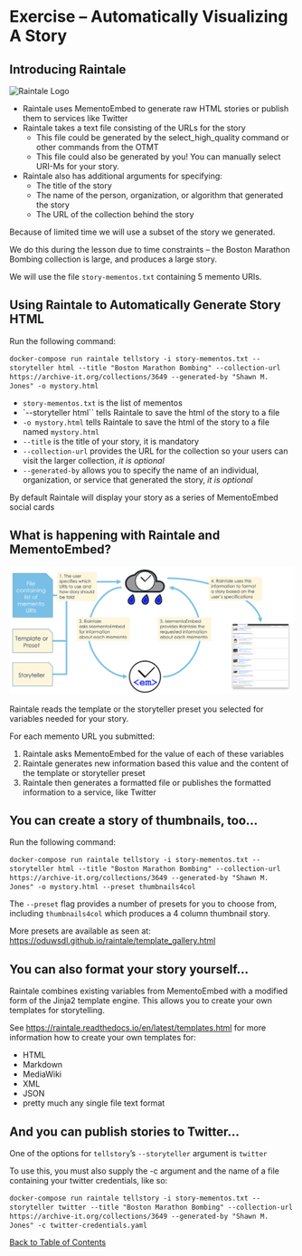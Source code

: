 # Exercise – Automatically Visualizing A Story

## Introducing Raintale

![Raintale Logo](https://oduwsdl.github.io/dsa/img/software-logos/raintale-logo.png)

* Raintale uses MementoEmbed to generate raw HTML stories or publish them to services like Twitter
* Raintale takes a text file consisting of the URLs for the story
  - This file could be generated by the select_high_quality command or other commands from the OTMT
  - This file could also be generated by you! You can manually select URI-Ms for your story.
* Raintale also has additional arguments for specifying:
  - The title of the story
  - The name of the person, organization, or algorithm that generated the story
  - The URL of the collection behind the story

Because of limited time we will use a subset of the story we generated.

We do this during the lesson due to time constraints – the Boston Marathon Bombing collection is large, and produces a large story.

We will use the file `story-mementos.txt` containing 5 memento URIs.

## Using Raintale to Automatically Generate Story HTML

Run the following command: 
```
docker-compose run raintale tellstory -i story-mementos.txt --storyteller html --title "Boston Marathon Bombing" --collection-url https://archive-it.org/collections/3649 --generated-by "Shawn M. Jones" -o mystory.html
```

* `story-mementos.txt` is the list of mementos
* `--storyteller html`` tells Raintale to save the html of the story to a file
* `-o mystory.html` tells Raintale to save the html of the story to a file named `mystory.html`
* `--title` is the title of your story, it is mandatory
* `--collection-url` provides the URL for the collection so your users can visit the larger collection, *it is optional*
* `--generated-by` allows you to specify the name of an individual, organization, or service that generated the story, *it is optional*

By default Raintale will display your story as a series of MementoEmbed social cards

## What is happening with Raintale and MementoEmbed?

![MementoEmbed and Raintale](https://github.com/oduwsdl/dsa/raw/master/tutorials/CEDWARC-2019/images/mementoembed-and-raintale.png)

Raintale reads the template or the storyteller preset you selected for variables needed for your story.

For each memento URL you submitted:
1. Raintale asks MementoEmbed for the value of each of these variables
2. Raintale generates new information based this value and the content of the template or storyteller preset
3. Raintale then generates a formatted file or publishes the formatted information to a service, like Twitter

## You can create a story of thumbnails, too...

Run the following command: 
```
docker-compose run raintale tellstory -i story-mementos.txt --storyteller html --title "Boston Marathon Bombing" --collection-url https://archive-it.org/collections/3649 --generated-by "Shawn M. Jones" -o mystory.html --preset thumbnails4col
```

The `--preset` flag provides a number of presets for you to choose from, including `thumbnails4col` which produces a 4 column thumbnail story.

More presets are available as seen at: https://oduwsdl.github.io/raintale/template_gallery.html

## You can also format your story yourself...

Raintale combines existing variables from MementoEmbed with a modified form of the Jinja2 template engine. This allows you to create your own templates for storytelling.

See https://raintale.readthedocs.io/en/latest/templates.html for more information how to create your own templates for:
* HTML
* Markdown
* MediaWiki
* XML
* JSON
* pretty much any single file text format

## And you can publish stories to Twitter...

One of the options for `tellstory`’s `--storyteller` argument is `twitter`

To use this, you must also supply the -c argument and the name of a file containing your twitter credentials, like so:
```
docker-compose run raintale tellstory -i story-mementos.txt --storyteller twitter --title "Boston Marathon Bombing" --collection-url https://archive-it.org/collections/3649 --generated-by "Shawn M. Jones" -c twitter-credentials.yaml
```


[Back to Table of Contents](README.md)
